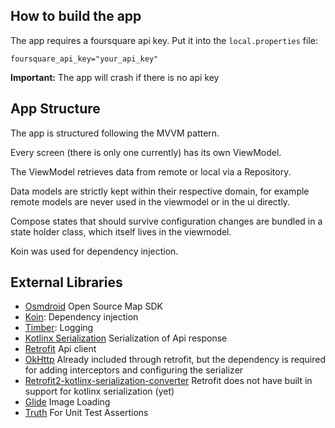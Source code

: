 ## How to build the app
The app requires a foursquare api key. Put it into the `local.properties` file:
```
foursquare_api_key="your_api_key"
```
__Important:__ The app will crash if there is no api key

## App Structure
The app is structured following the MVVM pattern.

Every screen (there is only one currently) has its own ViewModel.

The ViewModel retrieves data from remote or local via a Repository.

Data models are strictly kept within their respective domain, for example remote models are never used in the viewmodel or in the ui directly.

Compose states that should survive configuration changes are bundled in a state holder class, which itself lives in the viewmodel.

Koin was used for dependency injection.

## External Libraries
- [Osmdroid](https://github.com/osmdroid/osmdroid) Open Source Map SDK
- [Koin](https://insert-koin.io/): Dependency injection
- [Timber](https://github.com/JakeWharton/timber): Logging
- [Kotlinx Serialization](https://github.com/Kotlin/kotlinx.serialization) Serialization of Api response
- [Retrofit](https://square.github.io/retrofit/) Api client
- [OkHttp](https://square.github.io/okhttp/) Already included through retrofit, but the dependency is required for adding interceptors and configuring the serializer
- [Retrofit2-kotlinx-serialization-converter](https://github.com/JakeWharton/retrofit2-kotlinx-serialization-converter) Retrofit does not have built in support for kotlinx serialization (yet)
- [Glide](https://github.com/bumptech/glide) Image Loading
- [Truth](https://github.com/google/truth) For Unit Test Assertions